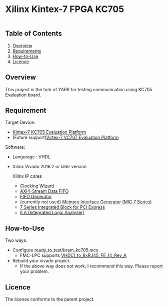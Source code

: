 # Xilinx Kintex-7 FPGA KC705

<span style="display: inline-block;">

## Table of Contents

1. [Overview](#overview)
2. [Requirements](#requirements)
3. [How-to-Use](#howto)
4. [Licence](#licence)

<a name="overview"></a>

## Overview

This project is the fork of YARR for testing communication using KC705 Evaluation board.

<a name="requirements"></a>

## Requirement

Target Device:
- [Kintex-7 KC705 Evaluation Platform](https://www.xilinx.com/products/boards-and-kits/ek-k7-kc705-g.html)
- (Future support)[Virtex-7 VC707 Evaluation Platform](https://www.xilinx.com/products/boards-and-kits/ek-v7-vc707-g.html)

Software:
- Langurage : VHDL

- Xilinx Vivado 2016.2 or later version

    Xilinx IP cores
    - [Clocking Wizard](https://japan.xilinx.com/products/intellectual-property/clocking_wizard.html)
    - [AXI4-Stream Data FIFO](https://japan.xilinx.com/products/intellectual-property/axi_fifo.html)
    - [FIFO Generator](https://japan.xilinx.com/products/intellectual-property/fifo_generator.html)
    - (currently not used) [Memory Interface Generator (MIG 7 Series)](https://japan.xilinx.com/products/intellectual-property/mig.html)
    - [7 Series Integrated Block for PCI Express](https://japan.xilinx.com/products/intellectual-property/7_series_pci_express_block.html)
    - [ILA (Integrated Logic Analyzer)](https://japan.xilinx.com/products/intellectual-property/ila.html)

<a name="howto"></a>

## How-to-Use

Two ways.

- Configure ready_to_test/bram_kc705.mcs
    - FMC-LPC supports [VHDCI_to_8xRJ45_FE_I4_Rev_A](https://twiki.cern.ch/twiki/bin/view/Main/TimonHeim?forceShow=1#VHDCI_to_8xRJ45_FE_I4_Rev_A)
- Rebuild your vivado project.
    - If the above way does not work, I recommend this way. Please report your problem.

<a name="licence"></a>

## Licence

The license conforms to the parent project.
